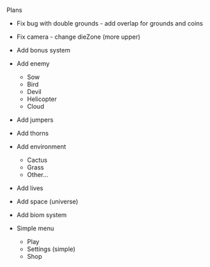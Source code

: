 Plans
* Fix bug with double grounds - add overlap for grounds and coins
* Fix camera - change dieZone (more upper)
* Add bonus system
* Add enemy
  * Sow
  * Bird
  * Devil
  * Helicopter
  * Cloud
* Add jumpers
* Add thorns
* Add environment
  * Cactus
  * Grass
  * Other...
* Add lives
* Add space (universe)
* Add biom system

* Simple menu
  * Play
  * Settings (simple)
  * Shop
